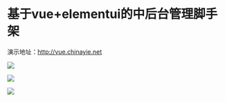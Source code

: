 # 基于vue+elementui的中后台管理脚手架

演示地址：<http://vue.chinayie.net>

![](http://pic.chinayie.com/cdn/p0.png)

![](http://pic.chinayie.com/cdn/p1.png)

![](http://pic.chinayie.com/cdn/p2.png)